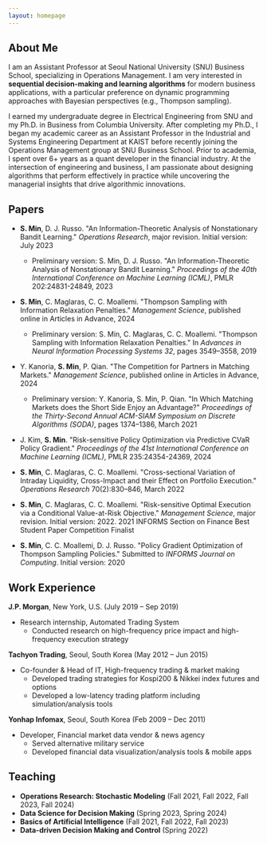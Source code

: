 ```yaml
---
layout: homepage
---
```


## About Me

I am an Assistant Professor at Seoul National University (SNU) Business School, specializing in Operations Management. I am very interested in **sequential decision-making and learning algorithms** for modern business applications, with a particular preference on dynamic programming approaches with Bayesian perspectives (e.g., Thompson sampling).

I earned my undergraduate degree in Electrical Engineering from SNU and my Ph.D. in Business from Columbia University. After completing my Ph.D., I began my academic career as an Assistant Professor in the Industrial and Systems Engineering Department at KAIST before recently joining the Operations Management group at SNU Business School. Prior to academia, I spent over 6+ years as a quant developer in the financial industry. At the intersection of engineering and business, I am passionate about designing algorithms that perform effectively in practice while uncovering the managerial insights that drive algorithmic innovations.



## Papers

- **S. Min**, D. J. Russo. "An Information-Theoretic Analysis of Nonstationary Bandit Learning." *Operations Research*, major revision. Initial version: July 2023
  - Preliminary version: S. Min, D. J. Russo. "An Information-Theoretic Analysis of Nonstationary Bandit Learning." *Proceedings of the 40th International Conference on Machine Learning (ICML)*, PMLR 202:24831-24849, 2023

- **S. Min**, C. Maglaras, C. C. Moallemi. "Thompson Sampling with Information Relaxation Penalties." *Management Science*, published online in Articles in Advance, 2024
  - Preliminary version: S. Min, C. Maglaras, C. C. Moallemi. "Thompson Sampling with Information Relaxation Penalties." In *Advances in Neural Information Processing Systems 32*, pages 3549–3558, 2019

- Y. Kanoria, **S. Min**, P. Qian. "The Competition for Partners in Matching Markets." *Management Science*, published online in Articles in Advance, 2024
  - Preliminary version: Y. Kanoria, S. Min, P. Qian. "In Which Matching Markets does the Short Side Enjoy an Advantage?" *Proceedings of the Thirty-Second Annual ACM-SIAM Symposium on Discrete Algorithms (SODA)*, pages 1374–1386, March 2021

- J. Kim, **S. Min**. "Risk-sensitive Policy Optimization via Predictive CVaR Policy Gradient." *Proceedings of the 41st International Conference on Machine Learning (ICML)*, PMLR 235:24354-24369, 2024

- **S. Min**, C. Maglaras, C. C. Moallemi. "Cross-sectional Variation of Intraday Liquidity, Cross-Impact and their Effect on Portfolio Execution." *Operations Research* 70(2):830–846, March 2022

- **S. Min**, C. Maglaras, C. C. Moallemi. "Risk-sensitive Optimal Execution via a Conditional Value-at-Risk Objective." *Management Science*, major revision. Initial version: 2022. 2021 INFORMS Section on Finance Best Student Paper Competition Finalist

- **S. Min**, C. C. Moallemi, D. J. Russo. "Policy Gradient Optimization of Thompson Sampling Policies." Submitted to *INFORMS Journal on Computing*. Initial version: 2020


## Work Experience

**J.P. Morgan**, New York, U.S. (July 2019 – Sep 2019)

- Research internship, Automated Trading System
  - Conducted research on high-frequency price impact and high-frequency execution strategy

**Tachyon Trading**, Seoul, South Korea (May 2012 – Jun 2015)

- Co-founder & Head of IT, High-frequency trading & market making
  - Developed trading strategies for Kospi200 & Nikkei index futures and options
  - Developed a low-latency trading platform including simulation/analysis tools

**Yonhap Infomax**, Seoul, South Korea (Feb 2009 – Dec 2011)

- Developer, Financial market data vendor & news agency
  - Served alternative military service
  - Developed financial data visualization/analysis tools & mobile apps


## Teaching

- **Operations Research: Stochastic Modeling** (Fall 2021, Fall 2022, Fall 2023, Fall 2024)
- **Data Science for Decision Making** (Spring 2023, Spring 2024)
- **Basics of Artificial Intelligence** (Fall 2021, Fall 2022, Fall 2023)
- **Data-driven Decision Making and Control** (Spring 2022)
